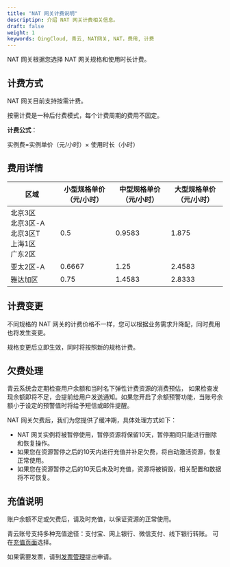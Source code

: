 ```yaml
---
title: "NAT 网关计费说明"
descriptipn: 介绍 NAT 网关计费相关信息。
draft: false
weight: 1
keywords: QingCloud, 青云, NAT网关, NAT，费用, 计费
---
```


NAT 网关根据您选择 NAT 网关规格和使用时长计费。

## 计费方式

NAT 网关目前支持按需计费。

按需计费是一种后付费模式，每个计费周期的费用不固定。

**计费公式**：

实例费=实例单价（元/小时）× 使用时长（小时）

## 费用详情

| <span style="display:inline-block;width:100px">区域</span> | 小型规格单价（元/小时） | 中型规格单价（元/小时） | 大型规格单价（元/小时） |
| ---------------------------------------------------------- | ----------------------- | ----------------------- | ----------------------- |
| 北京3区<br/>北京3区-A<br/>北京3区T<br/>上海1区<br/>广东2区 | 0.5                     | 0.9583                  | 1.875                   |
| 亚太2区-A                                                  | 0.6667                  | 1.25                    | 2.4583                  |
| 雅达加区                                                   | 0.75                    | 1.4583                  | 2.8333                  |



## 计费变更

不同规格的 NAT 网关的计费价格不一样，您可以根据业务需求升降配，同时费用也将发生变更。

规格变更后立即生效，同时将按照新的规格计费。



## 欠费处理

青云系统会定期检查用户余额和当时名下弹性计费资源的消费预估， 如果检查发现余额即将不足，会提前给用户发送通知。如果您开启了余额预警功能，当账号余额小于设定的预警值时将给予短信或邮件提醒。

NAT 网关欠费后，我们为您提供了缓冲期，具体处理方式如下：

- NAT 网关实例将被暂停使用，暂停资源将保留10天，暂停期间只能进行删除和恢复操作。
- 如果您在资源暂停之后的10天内进行充值并补足欠费，将自动激活资源，恢复正常使用。
- 如果您在资源暂停之后的10天后未及时充值，资源将被销毁，相关配置和数据将不可恢复。



## 充值说明

账户余额不足或欠费后，请及时充值，以保证资源的正常使用。

青云账号支持多种充值途径：支付宝、网上银行、微信支付、线下银行转账。 可在[充值页面](https://console.qingcloud.com/finance/wallet/)选择。

如果需要发票，请到[发票管理](https://console.qingcloud.com/finance/invoices/)提出申请。
